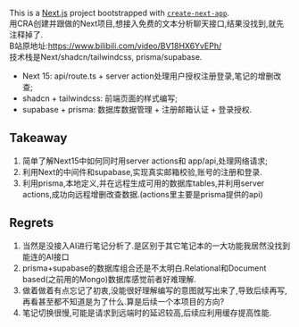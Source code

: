 This is a [Next.js](https://nextjs.org) project bootstrapped with [`create-next-app`](https://nextjs.org/docs/app/api-reference/cli/create-next-app).  
用CRA创建并跟做的Next项目,想接入免费的文本分析聊天接口,结果没找到,就先注释掉了.  
B站原地址:https://www.bilibili.com/video/BV18HX6YvEPh/  
技术栈是Next/shadcn/tailwindcss, prisma/supabase.  
* Next 15: api/route.ts + server action处理用户授权注册登录,笔记的增删改查;
* shadcn + tailwindcss: 前端页面的样式编写; 
* supabase + prisma: 数据库数据管理 + 注册邮箱认证 + 登录授权.

## Takeaway
1. 简单了解Next15中如何同时用server actions和 app/api,处理网络请求;
2. 利用Next的中间件和supabase,实现真实邮箱校验,账号的注册和登录.
3. 利用prisma,本地定义,并在远程生成可用的数据库tables,并利用server actions,成功向远程增删改查数据.(actions里主要是prisma提供的api)

## Regrets
1. 当然是没接入AI进行笔记分析了.是区别于其它笔记本的一大功能我居然没找到能连的AI接口
2. prisma+supabase的数据库组合还是不太明白.Relational和Document based(之前用的Mongo)数据库感觉前者好难理解.
3. 做着做着有点忘记了初衷,没能很好理解编写的意图就写出来了,导致后续再写,再看甚至都不知道是为了什么.算是后续一个本项目的方向?
4. 笔记切换很慢,可能是请求到远端时的延迟较高,后续应利用缓存提高性能.

